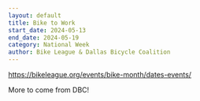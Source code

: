 ```yaml
---
layout: default
title: Bike to Work
start_date: 2024-05-13
end_date: 2024-05-19
category: National Week
author: Bike League & Dallas Bicycle Coalition
---
```

https://bikeleague.org/events/bike-month/dates-events/

More to come from DBC!